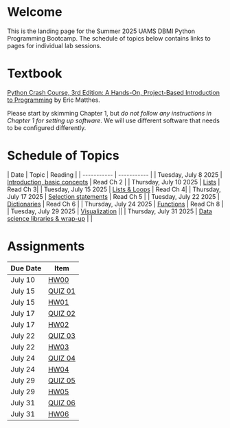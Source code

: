 # Welcome

This is the landing page for the Summer 2025 UAMS DBMI Python Programming Bootcamp. The schedule of topics below contains links to pages for individual lab sessions.

# Textbook

[Python Crash Course, 3rd Edition: A Hands-On, Project-Based Introduction to Programming](https://www.amazon.com/Python-Crash-Course-Eric-Matthes/dp/1718502702) by Eric Matthes.
 
Please start by skimming Chapter 1, but *do not follow any instructions in Chapter 1 for setting up software*. We will use different software that needs to be configured differently.



# Schedule of Topics

| Date      | Topic | Reading |
| ----------- | ----------- |
| Tuesday, July 8 2025      | [Introduction, basic concepts](https://github.com/DBMI-Python-Programming-Bootcamp/2025-Python-Programming-Bootcamp-Materials/tree/main/lab-sessions/lab01)	| Read Ch 2      |
| Thursday, July 10 2025   | [Lists](https://github.com/DBMI-Python-Programming-Bootcamp/2025-Python-Programming-Bootcamp-Materials/tree/main/lab-sessions/lab02)     | Read Ch 3|
| Tuesday, July 15 2025   | [Lists & Loops](https://github.com/DBMI-Python-Programming-Bootcamp/2025-Python-Programming-Bootcamp-Materials/tree/main/lab-sessions/lab03)        | Read Ch 4|
| Thursday, July 17 2025   | [Selection statements](https://github.com/DBMI-Python-Programming-Bootcamp/2025-Python-Programming-Bootcamp-Materials/tree/main/lab-sessions/lab04)        | Read Ch 5 |
| Tuesday, July 22 2025   | [Dictionaries](https://github.com/DBMI-Python-Programming-Bootcamp/2025-Python-Programming-Bootcamp-Materials/tree/main/lab-sessions/lab05)        | Read Ch 6 |
| Thursday, July 24 2025   | [Functions](https://github.com/DBMI-Python-Programming-Bootcamp/2025-Python-Programming-Bootcamp-Materials/blob/main/lab-sessions/lab06)        | Read Ch 8 |
| Tuesday, July 29 2025   | [Visualization](https://github.com/DBMI-Python-Programming-Bootcamp/2025-Python-Programming-Bootcamp-Materials/tree/main/lab-sessions/lab07)        ||
| Thursday, July 31 2025   | [Data science libraries & wrap-up](https://github.com/DBMI-Python-Programming-Bootcamp/2025-Python-Programming-Bootcamp-Materials/blob/main/lab-sessions/lab8)         | |



# Assignments

| Due Date | Item     |
| -------- | -------- |
| July 10     | [HW00](https://github.com/DBMI-Python-Programming-Bootcamp/2025-Python-Programming-Bootcamp-Materials/tree/main/assignments/hw00)         |
| July 15     | [QUIZ 01](https://forms.office.com/r/SzzgfpVQiV)         |
| July 15     | [HW01](https://github.com/DBMI-Python-Programming-Bootcamp/2025-Python-Programming-Bootcamp-Materials/tree/main/assignments/hw01)         |
| July 17     | [QUIZ 02](https://forms.office.com/r/bt46g95mHS)         |
| July 17     | [HW02](https://github.com/DBMI-Python-Programming-Bootcamp/2025-Python-Programming-Bootcamp-Materials/tree/main/assignments/hw02)         |
| July 22     | [QUIZ 03](https://forms.office.com/r/mDMQv5DMUZ)         |
| July 22     | [HW03](https://github.com/DBMI-Python-Programming-Bootcamp/2025-Python-Programming-Bootcamp-Materials/tree/main/assignments/hw03)         |
| July 24     | [QUIZ 04](https://forms.office.com/r/szdnZafD01)         |
| July 24     | [HW04](https://github.com/DBMI-Python-Programming-Bootcamp/2025-Python-Programming-Bootcamp-Materials/tree/main/assignments/hw04)         |
| July 29     | [QUIZ 05](https://forms.office.com/r/00RLpqu024)         |
| July 29     | [HW05](https://github.com/DBMI-Python-Programming-Bootcamp/2025-Python-Programming-Bootcamp-Materials/tree/main/assignments/hw05)         |
| July 31     | [QUIZ 06](https://forms.office.com/r/D5U7SZyQXu)         |
| July 31     | [HW06](https://github.com/DBMI-Python-Programming-Bootcamp/2025-Python-Programming-Bootcamp-Materials/tree/main/assignments/hw06)         |




